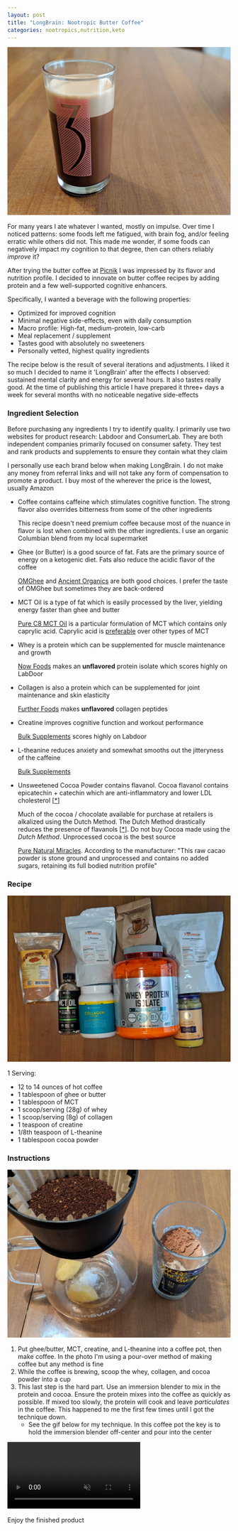 ```yaml
---
layout: post
title: "LongBrain: Nootropic Butter Coffee"
categories: nootropics,nutrition,keto
---
```


![finished-product](/assets/longbrain/finished-product-min.jpg)

For many years I ate whatever I wanted, mostly on impulse. Over time I noticed patterns: some foods left me fatigued, with brain fog, and/or feeling erratic while others did not. This made me wonder, if some foods can negatively impact my cognition to that degree, then can others reliably *improve* it?

After trying the butter coffee at [Picnik](https://picnikaustin.com/blogs/journal/butter-coffee) I was impressed by its flavor and nutrition profile. I decided to innovate on butter coffee recipes by adding protein and a few well-supported cognitive enhancers.

Specifically, I wanted a beverage with the following properties:

* Optimized for improved cognition
* Minimal negative side-effects, even with daily consumption
* Macro profile: High-fat, medium-protein, low-carb
* Meal replacement / supplement
* Tastes good with absolutely no sweeteners
* Personally vetted, highest quality ingredients

The recipe below is the result of several iterations and adjustments. I liked it so much I decided to name it 'LongBrain' after the effects I observed: sustained mental clarity and energy for several hours. It also tastes really good. At the time of publishing this article I have prepared it three+ days a week for several months with no noticeable negative side-effects

### Ingredient Selection

Before purchasing any ingredients I try to identify quality. I primarily use two websites for product research: Labdoor and ConsumerLab. They are both independent companies primarily focused on consumer safety. They test and rank products and supplements to ensure they contain what they claim

I personally use each brand below when making LongBrain. I do not make any money from referral links and will not take any form of compensation to promote a product. I buy most of the wherever the price is the lowest, usually Amazon

* Coffee contains caffeine which stimulates cognitive function. The strong flavor also overrides bitterness from some of the other ingredients

  This recipe doesn't need premium coffee because most of the nuance in flavor is lost when combined with the other ingredients. I use an organic Columbian blend from my local supermarket

* Ghee (or Butter) is a good source of fat. Fats are the primary source of energy on a ketogenic diet. Fats also reduce the acidic flavor of the coffee

  [OMGhee](https://omghee.com/) and [Ancient Organics](https://www.ancientorganics.com/) are both good choices. I prefer the taste of OMGhee but sometimes they are back-ordered

* MCT Oil is a type of fat which is easily processed by the liver, yielding energy faster than ghee and butter

  [Pure C8 MCT Oil](https://shop.ketosource.co/products/pure-c8-mct-oil) is a particular formulation of MCT which contains only caprylic acid.  Caprylic acid is [preferable](https://ketosource.co/caprylic-acid-c8/) over other types of MCT

* Whey is a protein which can be supplemented for muscle maintenance and growth

  [Now Foods](https://www.nowfoods.com/sports-nutrition/whey-protein-isolate-unflavored-powder) makes an **unflavored** protein isolate which scores highly on LabDoor

* Collagen is also a protein which can be supplemented for joint maintenance and skin elasticity

  [Further Foods](https://shop.furtherfood.com/products/collagen-peptides-protein-powder) makes **unflavored** collagen peptides

* Creatine improves cognitive function and workout performance

  [Bulk Supplements](https://www.bulksupplements.com/creatine-monohydrate.html) scores highly on Labdoor

* L-theanine reduces anxiety and somewhat smooths out the jitteryness of the caffeine

  [Bulk Supplements](https://www.bulksupplements.com/l-theanine.html)

* Unsweetened Cocoa Powder contains flavanol. Cocoa flavanol contains epicatechin + catechin which are anti-inflammatory and lower LDL cholesterol [[*](https://onlinelibrary.wiley.com/doi/full/10.1111/jch.12715)]

  Much of the cocoa / chocolate available for purchase at retailers is alkalized using the Dutch Method.  The Dutch Method drastically reduces the presence of flavanols [[*](https://www.ncbi.nlm.nih.gov/pubmed/18710243)].  Do not buy Cocoa made using the _Dutch Method_. Unprocessed cocoa is the best source

  [Pure Natural Miracles](https://www.purenaturalmiracles.com/products/pure-natural-miracles-cacao-powder-raw-and-organic). According to the manufacturer: "This raw cacao powder is stone ground and unprocessed and contains no added sugars, retaining its full bodied nutrition profile"

### Recipe

![ingredients](/assets/longbrain/all-the-ingredients-min.jpg)

1 Serving:

* 12 to 14 ounces of hot coffee
* 1 tablespoon of ghee or butter
* 1 tablespoon of MCT
* 1 scoop/serving (28g) of whey
* 1 scoop/serving (8g) of collagen
* 1 teaspoon of creatine
* 1/8th teaspoon of L-theanine
* 1 tablespoon cocoa powder

### Instructions

![ready-to-go](/assets/longbrain/ready-to-go-min.jpg)

1. Put ghee/butter, MCT, creatine, and L-theanine into a coffee pot, then make coffee. In the photo I'm using a pour-over method of making coffee but any method is fine
2. While the coffee is brewing, scoop the whey, collagen, and cocoa powder into a cup
3. This last step is the hard part. Use an immersion blender to mix in the protein and cocoa. Ensure the protein mixes into the coffee as quickly as possible. If mixed too slowly, the protein will cook and leave *particulates* in the coffee. This happened to me the first few times until I got the technique down.
   * See the gif below for my technique. In this coffee pot the key is to hold the immersion blender off-center and pour into the center

<video autoplay loop muted playsinline>
  <source src="/assets/longbrain/technique-min-video.mp4" type="video/mp4">
</video>

Enjoy the finished product
